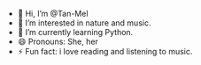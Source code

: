 - 👋 Hi, I’m @Tan-Mel
- 👀 I’m interested in nature and music.
- 🌱 I’m currently learning Python.
- 😄 Pronouns: She, her
- ⚡ Fun fact: i love reading and listening to music.

<!---
Tan-Mel/Tan-Mel is a ✨ special ✨ repository because its `README.md` (this file) appears on your GitHub profile.
You can click the Preview link to take a look at your changes.
--->

